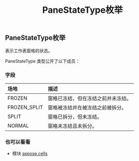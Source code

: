 ﻿---
title: PaneStateType枚举
second_title: Aspose.Cells for Python via .NET API 参考资料
description:
type: docs
weight: 2320
url: /zh/python-net/aspose.cells/panestatetype/
is_root: false
---
##  PaneStateType枚举
表示工作表窗格的状态。



PaneStateType 类型公开了以下成员：

### 字段
|场地|描述|
| :- | :- |
| FROZEN |窗格已冻结，但在冻结之前并未冻结。|
| FROZEN_SPLIT |窗格被冻结并在被冻结之前被拆分。|
| SPLIT |窗格已拆分，但未冻结。|
| NORMAL |窗格未冻结且未拆分。|



### 也可以看看
* 模块 [aspose.cells](..)
